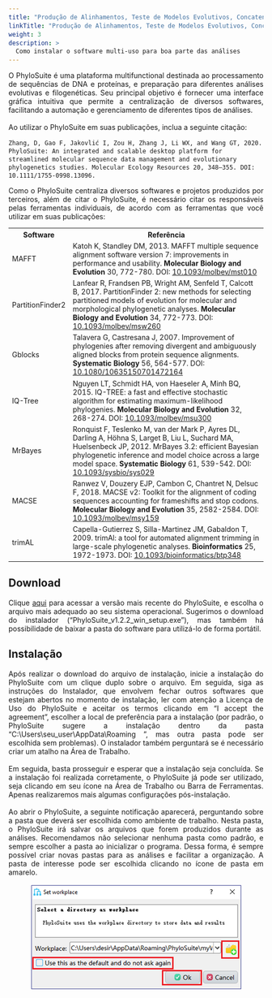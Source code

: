 ```yaml
---
title: "Produção de Alinhamentos, Teste de Modelos Evolutivos, Concatenação de Sequências, Análises Filogenéticas de Máxima Verossimilhança e Inferência Bayesiana: PhyloSuite"
linkTitle: "Produção de Alinhamentos, Teste de Modelos Evolutivos, Concatenação de Sequências, Análises Filogenéticas de Máxima Verossimilhança e Inferência Bayesiana: PhyloSuite"
weight: 3
description: >
  Como instalar o software multi-uso para boa parte das análises
---
```

<div align="justify">
O PhyloSuite é uma plataforma multifunctional destinada ao processamento de sequências de DNA e proteínas, e preparação para diferentes análises evolutivas e filogenéticas. Seu principal objetivo é fornecer uma interface gráfica intuitiva que permite a centralização de diversos softwares, facilitando a automação e gerenciamento de diferentes tipos de análises.
<br><br>
Ao utilizar o PhyloSuite em suas publicações, inclua a seguinte citação:
</div>

```
Zhang, D, Gao F, Jakovlić I, Zou H, Zhang J, Li WX, and Wang GT, 2020. PhyloSuite: An integrated and scalable desktop platform for streamlined molecular sequence data management and evolutionary phylogenetics studies. Molecular Ecology Resources 20, 348–355. DOI: 10.1111/1755-0998.13096.
```

<div align="justify">
Como o PhyloSuite centraliza diversos softwares e projetos produzidos por terceiros, além de citar o PhyloSuite, é necessário citar os responsáveis pelas ferramentas individuais, de acordo com as ferramentas que você utilizar em suas publicações:
</div>

<table>
  <tr>
    <th><strong>Software</strong></th>
	<th><strong>Referência</strong></th>
  <tr>
    <td>MAFFT</td>
    <td>Katoh K, Standley DM, 2013. MAFFT multiple sequence alignment software version 7: improvements in performance and usability. <b>Molecular Biology and Evolution</b> 30, 772-780. DOI: <a href="https://doi.org/10.1093/molbev/mst010">10.1093/molbev/mst010</a></td>
  </tr> 
  <tr>
    <td>PartitionFinder2</td>
    <td>Lanfear R, Frandsen PB, Wright AM, Senfeld T, Calcott B, 2017. PartitionFinder 2: new methods for selecting partitioned models of evolution for molecular and morphological phylogenetic analyses. <b>Molecular Biology and Evolution</b> 34, 772-773. DOI: <a href="https://doi.org/10.1093/molbev/msw260">10.1093/molbev/msw260</a></td>
  <tr>
    <td>Gblocks</td>
    <td>Talavera G, Castresana J, 2007. Improvement of phylogenies after removing divergent and ambiguously aligned blocks from protein sequence alignments. <b>Systematic Biology</b> 56, 564-577. DOI: <a href="https://doi.org/10.1080/10635150701472164">10.1080/10635150701472164</a></td>
  </tr>
  <tr>
    <td>IQ-Tree</td>
    <td>Nguyen LT, Schmidt HA, von Haeseler A, Minh BQ, 2015. IQ-TREE: a fast and effective stochastic algorithm for estimating maximum-likelihood phylogenies. <b>Molecular Biology and Evolution</b> 32, 268-274. DOI: <a href="https://doi.org/10.1093/molbev/msu300">10.1093/molbev/msu300</a></td>
  </tr>
  <tr>
    <td>MrBayes</td>
    <td>Ronquist F, Teslenko M, van der Mark P, Ayres DL, Darling A, Höhna S, Larget B, Liu L, Suchard MA, Huelsenbeck JP, 2012. MrBayes 3.2: efficient Bayesian phylogenetic inference and model choice across a large model space. <b>Systematic Biology</b> 61, 539-542. DOI: <a href="https://doi.org/10.1093/sysbio/sys029"> 10.1093/sysbio/sys029</a></td>
  </tr>
  <tr>
    <td>MACSE</td>
    <td>Ranwez V, Douzery EJP, Cambon C, Chantret N, Delsuc F, 2018. MACSE v2: Toolkit for the alignment of coding sequences accounting for frameshifts and stop codons. <b>Molecular Biology and Evolution</b> 35, 2582-2584. DOI: <a href="https://doi.org/10.1093/molbev/msy159">10.1093/molbev/msy159</a></td>
  </tr>
  <tr>
    <td>trimAL</td>
    <td>Capella-Gutierrez S, Silla-Martinez JM, Gabaldon T, 2009. trimAl: a tool for automated alignment trimming in large-scale phylogenetic analyses. <b>Bioinformatics</b> 25, 1972-1973. DOI: <a href="https://doi.org/10.1093/bioinformatics/btp348">10.1093/bioinformatics/btp348</a></td>
  </tr>    
</table> 
  
## Download

<div align="justify">
Clique <a href="https://github.com/dongzhang0725/PhyloSuite/releases/tag/1.2.2">aqui</a> para acessar a versão mais recente do PhyloSuite, e escolha o arquivo mais adequado ao seu sistema operacional. Sugerimos o download do instalador (“PhyloSuite_v1.2.2_win_setup.exe”), mas também há possibilidade de baixar a pasta do software para utilizá-lo de forma portátil.
</div>

## Instalação

<div align="justify">
Após realizar o download do arquivo de instalação, inicie a instalação do PhyloSuite com um clique duplo sobre o arquivo. Em seguida, siga as instruções do Instalador, que envolvem fechar outros softwares que estejam abertos no momento de instalação, ler com atenção a Licença de Uso do PhyloSuite e aceitar os termos clicando em “I accept the agreement”, escolher a local de preferência para a instalação (por padrão, o PhyloSuite sugere a instalação dentro da pasta “C:\Users\seu_user\AppData\Roaming ”, mas outra pasta pode ser escolhida sem problemas). O instalador também perguntará se é necessário criar um atalho na Área de Trabalho.
<br><br>
Em seguida, basta prosseguir e esperar que a instalação seja concluída. Se a instalação foi realizada corretamente, o PhyloSuite já pode ser utilizado, seja clicando em seu ícone na Área de Trabalho ou Barra de Ferramentas. Apenas realizaremos mais algumas configurações pós-instalação.
<br><br>
Ao abrir o PhyloSuite, a seguinte notificação aparecerá, perguntando sobre a pasta que deverá ser escolhida como ambiente de trabalho. Nesta pasta, o PhyloSuite irá salvar os arquivos que forem produzidos durante as análises. Recomendamos não selecionar nenhuma pasta como padrão, e sempre escolher a pasta ao inicializar o programa. Dessa forma, é sempre possível criar novas pastas para as análises e facilitar a organização. A pasta de interesse pode ser escolhida clicando no ícone de pasta em amarelo.
<br><br>
<center>
<img src="https://raw.githubusercontent.com/desirrepetters/cursodefilogenia.ufpr/master/userguide/content/pt-br/docs/download/img/phylosuite/phylosuite_1.png" alt="Janela de Seleção da Pasta de Ambiente de Trabalho do PhyloSuite" align="center">
</center>
<br><br>